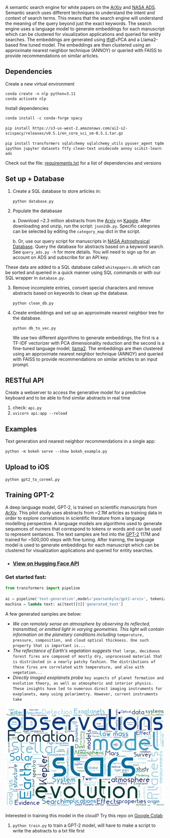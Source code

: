 
A semantic search engine for white papers on the [ArXiv](https://arxiv.org/) and [NASA ADS](https://ui.adsabs.harvard.edu/). Semantic search uses different techniques to understand the intent and context of search terms. This means that the search engine will understand the meaning of the query beyond just the exact keywords. The search engine uses a language model to generate embeddings for each manuscript which can be clustered for visualization applications and queried for entity searches. The embeddings are generated using [tfidf](https://scikit-learn.org/stable/modules/generated/sklearn.feature_extraction.text.TfidfVectorizer.html)+PCA and a Llama2-based fine tuned model. The embeddings are then clustered using an approximate nearest neighbor technique (ANNOY) or queried with FAISS to provide recommendations on similar articles.

## Dependencies

Create a new virtual environment 

    conda create -n nlp python=3.11
    conda activate nlp
    
Install dependencies 
    
    conda install -c conda-forge spacy
    
    pip install https://s3-us-west-2.amazonaws.com/ai2-s2-scispacy/releases/v0.5.1/en_core_sci_sm-0.5.1.tar.gz

    pip install transformers sqlalchemy sqlalchemy_utils pyuser_agent tqdm ipython jupyter datasets ftfy clean-text unidecode annoy scikit-learn ads

Check out the file: [requirements.txt]() for a list of dependencies and versions

## Set up + Database

1. Create a SQL database to store articles in: 

    `python database.py`

2. Populate the databasae

    a. Download ~2.3 million abstracts from the [Arxiv](https://arxiv.org/) on [Kaggle](https://www.kaggle.com/datasets/Cornell-University/arxiv). After downloading and unzip, run the script: `json2db.py`. Specific categories can be selected by editing the `category_map` dict in the script.

    b. Or, use our query script for manuscripts in [NASA Astrophysical Database](https://ui.adsabs.harvard.edu/). Query the database for abstracts based on a keyword search. See `query_ads.py -h` for more details. You will need to sign up for an account on ADS and subscribe for an API key.

These data are added to a SQL database called `whitepapers.db` which can be sorted and queried in a quick manner using SQL commands or with our SQL wrapper in `database.py`.

3. Remove incomplete entries, convert special characters and remove abstracts based on keywords to clean up the database. 
    
    `python clean_db.py` 

4. Create embeddings and set up an approximate nearest neighbor tree for the database. 

    `python db_to_vec.py`

    We use two different algorithms to generate embeddings, the first is a TF-IDF vectorizer with PCA dimensionality reduction and the second is a fine-tuned language model, [llama2](https://huggingface.co/TheBloke/Speechless-Llama2-Hermes-Orca-Platypus-WizardLM-13B-GGUF). The embeddings are then clustered using an approximate nearest neighbor technique (ANNOY) and queried with FAISS to provide recommendations on similar articles to an input prompt.

## RESTful API

Create a webserver to access the generative model for a predictive keyboard and to be able to find similar abstracts in real time
1. check: `api.py`
2. `uvicorn api:app --reload`

## Examples

Text generation and nearest neighbor recommendations in a single app:

`python -m bokeh serve --show bokeh_example.py`

## Upload to iOS

`python gpt2_to_coreml.py`

## Training GPT-2

A deep language model, GPT-2, is trained on scientific manuscripts from [ArXiv](https://arxiv.org/). This pilot study uses abstracts from ~2.1M articles as training data in order to explore correlations in scientific literature from a language modelling perspective. A language models are algorithms used to generate sequences of numers that correspond to tokens or words and can be used to represent sentances. The text samples are fed into the [GPT-2](https://openai.com/blog/better-language-models/) 117M and trained for ~500,000 steps with fine tuning. After training, the language model is used to generate embeddings for each manuscript which can be clustered for visualization applications and queried for entity searches.

- ### [View on Hugging Face API](https://huggingface.co/pearsonkyle/gpt2-arxiv?text=We+can+remotely+sense+an+atmosphere+by+observing+its+reflected%2C+transmitted%2C+or+emitted+light+in+varying+geometries.+This+light+will+contain+information+on+the+planetary+conditions+including)

### Get started fast:

```python
from transformers import pipeline

ai = pipeline('text-generation',model='pearsonkyle/gpt2-arxiv', tokenizer='gpt2', config={'max_length':1600})
machina = lambda text: ai(text)[0]['generated_text']
```

A few generated samples are below: 

- *We can remotely sense an atmosphere by observing its reflected, transmitted, or emitted light in varying geometries. This light will contain information on the planetary conditions including* `temperature, pressure, composition, and cloud optical thickness. One such property that is important is...`
- *The reflectance of Earth's vegetation suggests*
`that large, deciduous forest fires are composed of mostly dry, unprocessed material that is distributed in a nearly patchy fashion. The distributions of these fires are correlated with temperature, and also with vegetation...`
- *Directly imaged exoplanets probe* `key aspects of planet formation and evolution theory, as well as atmospheric and interior physics. These insights have led to numerous direct imaging instruments for exoplanets, many using polarimetry. However, current instruments take`

![](Figures/exoplanet_keywords.png)

Interested in training this model in the cloud? Try this repo on [Google Colab](https://colab.research.google.com/drive/1Pur0rFi5YVdn7axYRacXWFMic4NxRexV?usp=sharing)

1. `python train.py` to train a GPT-2 model, will have to make a script to write the abstracts to a txt file first